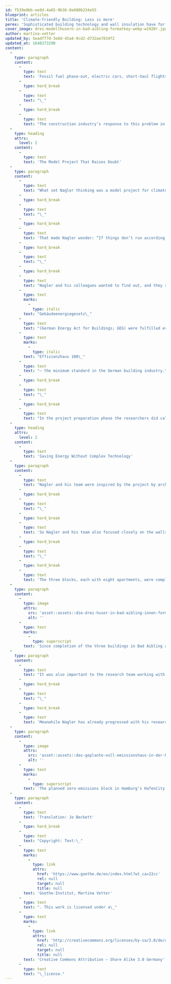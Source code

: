 ```yaml
---
id: f539e0bb-ee9d-4a65-9b36-0e680b234e55
blueprint: articles
title: 'Climate-friendly Building: Less is more'
perex: 'Sophisticated building technology and wall insulation have for some years been considered a panacea for reducing CO2 emissions in the building industry. But it doesn’t take much to construct houses with a good climate balance. Also in building the truth is: less is more.'
cover_image: drei-modellhusern-in-bad-aibling-formatkey-webp-w1920r.jpg.webp
author: martina-vetter
updated_by: 5eadff7d-3e8d-45a4-9cd2-d732ae7834f2
updated_at: 1648373290
content:
  -
    type: paragraph
    content:
      -
        type: text
        text: 'Fossil fuel phase-out, electric cars, short-haul flights: where climate issues are concerned, the focus is usually on the mobility and energy sectors. But it’s easy to lose sight of a major emission culprit here: the construction sector is responsible for almost 40 per cent of CO2 emissions worldwide, and it still accounts for almost one-third in Germany. It isn’t just the actual construction process that’s so bad for the climate – production of building materials such as cement or steel consumes natural resources and energy, and the operation of buildings gobbles up vast quantities of electricity as well as causing CO2 emission.'
      -
        type: hard_break
      -
        type: text
        text: "\_"
      -
        type: hard_break
      -
        type: text
        text: "The construction industry’s response to this problem in Germany thus far has mostly been insulation. The shell of modern buildings consists of several layers of different materials, so that minimal heating or cooling is needed. Furthermore intelligent building technology is meant to ensure that as much energy as possible is conserved during building operation. But experts like Florian Nagler, a lecturer at the Technical University of Munich, are starting to doubt whether this is the right approach to take.\_"
  -
    type: heading
    attrs:
      level: 2
    content:
      -
        type: text
        text: 'The Model Project That Raises Doubt'
  -
    type: paragraph
    content:
      -
        type: text
        text: "What set Nagler thinking was a model project for climate-friendly building – in which the architecture professor was a team member himself. The school building for the Schmuttertal-Gymnasium in the Bavarian village of Diedorf, which was completed in 2015, was designed as an energy plus building. That means the building produces more energy than it consumes. But there was a snag: the building technology of the timber-framed construction was so complex that it took more than three years to get it working properly and running smoothly.\_"
      -
        type: hard_break
      -
        type: text
        text: "\_"
      -
        type: hard_break
      -
        type: text
        text: 'That made Nagler wonder: “If things don’t run according to plans and calculations right from the start, when a building has been constructed by a highly motivated team of specialists, then it won’t be the exception.” He asked himself whether more building technology and an increasingly complex mix of materials is really the right answer to climate change.'
      -
        type: hard_break
      -
        type: text
        text: "\_"
      -
        type: hard_break
      -
        type: text
        text: "Nagler and his colleagues wanted to find out, and they started up a research project with their students. The idea was to create three model houses using building materials that are all common in Germany – brick, concrete and timber. They intended not just to construct the buildings so that the requirements of the\_"
      -
        type: text
        marks:
          -
            type: italic
        text: "Gebäudeenergiegesetz\_"
      -
        type: text
        text: "(German Energy Act for Buildings; GEG) were fulfilled even without complicated technical installations. There was also a target for the building to consume just 55 per cent of the energy needed by a low-energy home with the rating\_"
      -
        type: text
        marks:
          -
            type: italic
        text: "Effizienzhaus 100\_"
      -
        type: text
        text: "– the minimum standard in the German building industry.\_"
      -
        type: hard_break
      -
        type: text
        text: "\_"
      -
        type: hard_break
      -
        type: text
        text: "In the project preparation phase the researchers did calculations to work out the optimum room size and height, the position and size of windows, and the thickness of external walls and ceilings. One of the main criteria was for the buildings to have a robust design to protect them from temperature variations, so that they required no cooling in summer and minimal heating in winter.\_"
  -
    type: heading
    attrs:
      level: 2
    content:
      -
        type: text
        text: 'Saving Energy Without Complex Technology'
  -
    type: paragraph
    content:
      -
        type: text
        text: "Nagler and his team were inspired by the project by architects Baumschlager Eberle, who built an office block in the Austrian Lustenau\_in 2011 that manages without heating or cooling. The ambient temperature inside the building is between 22 and 26 degrees all year round. The external walls 76 cm thick are largely responsible for this – the only heat source inside the brick building is the people working there, as well as warmth given off by computers and other devices.\_"
      -
        type: hard_break
      -
        type: text
        text: "\_"
      -
        type: hard_break
      -
        type: text
        text: 'So Nagler and his team also focused closely on the walls. Depending on material, different external wall thicknesses were required for structures with identical floor plans and cubic meterage: for the insulated concrete building it was 50 cm, for the brick-built block 42.5 cm, and 30 cm for the timber-framed building. To ensure that all structures had sufficient thermal storage mass, the floorplates and ceilings were cast in concrete.'
      -
        type: hard_break
      -
        type: text
        text: "\_"
      -
        type: hard_break
      -
        type: text
        text: 'The three blocks, each with eight apartments, were completed by the start of 2021 and the third phase of the project is under way: the buildings are now undergoing evaluation over a period of two years, to find out whether they actually do function as per the calculations. That’s important to Nagler, because it is sometimes the case with model projects that they fail to achieve the calculated energy savings. The trouble is, building users often do not behave as predicted: they raise the sunblinds because they want to see out, or open the windows instead of using the automatic ventilation system. For this reason the experimental buildings in Bad Aibling are designed very minimally: a simple wall-mounted radiator, hinged window ventilation and a small extractor fan in the bathrooms are the only technical installations.'
  -
    type: paragraph
    content:
      -
        type: image
        attrs:
          src: 'asset::assets::die-drei-huser-in-bad-aibling-innen-formatkey-jpg-w1966.jpg'
          alt: ''
      -
        type: text
        marks:
          -
            type: superscript
        text: 'Since completion of the three buildings in Bad Aibling at the start of 2021, they are now undergoing evaluation to find out whether the planned energy savings actually apply. | Photo (detail): © Sebastian Schels / PK Odessa'
  -
    type: paragraph
    content:
      -
        type: text
        text: "It was also important to the research team working with Nagler to include in the calculations the energy that would be needed for upkeep throughout the target lifespan of 100 years. According to Nagler, it is essential that this so-called “grey energy” is taken into account when working out the climate balance of all buildings. And a further sustainability aspect plays a role with these research houses: when the buildings are demolished one day, the material can be reused without a problem – because the building materials have not been mixed with other materials.\_"
      -
        type: hard_break
      -
        type: text
        text: "\_"
      -
        type: hard_break
      -
        type: text
        text: 'Meanwhile Nagler has already progressed with his research. The next experimental buildings in the “einfach bauen” research project will house student accommodation. He’s convinced that “we must show that reduction is possible and lead with a good example.” He’s not alone with these goals any longer: the HafenCity Project company in Hamburg also aims to lead by example, by having their future company headquarters constructed as a zero-emissions building. The block is designed to be carbon neutral throughout its entire life cycle, from construction through operation and right up to decommissioning.'
  -
    type: paragraph
    content:
      -
        type: image
        attrs:
          src: 'asset::assets::das-geplante-null-emissionshaus-in-der-hamburger-hafencity-1-formatkey-jpg-w1966.jpg'
          alt: ''
      -
        type: text
        marks:
          -
            type: superscript
        text: 'The planned zero-emissions block in Hamburg’s HafenCity is designed to be carbon neutral throughout its entire life cycle, from construction through operation and right up to decommissioning. | Photo (detail): © Heinle, Wischer und Partner, freie Architekten'
  -
    type: paragraph
    content:
      -
        type: text
        text: 'Translation: Jo Beckett'
      -
        type: hard_break
      -
        type: text
        text: "Copyright: Text:\_"
      -
        type: text
        marks:
          -
            type: link
            attrs:
              href: 'https://www.goethe.de/en/index.html?wt_ca=22cc'
              rel: null
              target: null
              title: null
        text: 'Goethe-Institut, Martina Vetter'
      -
        type: text
        text: ". This work is licensed under a\_"
      -
        type: text
        marks:
          -
            type: link
            attrs:
              href: 'http://creativecommons.org/licenses/by-sa/3.0/de/deed.en'
              rel: null
              target: null
              title: null
        text: 'Creative Commons Attribution – Share Alike 3.0 Germany'
      -
        type: text
        text: "\_license."
---
```

